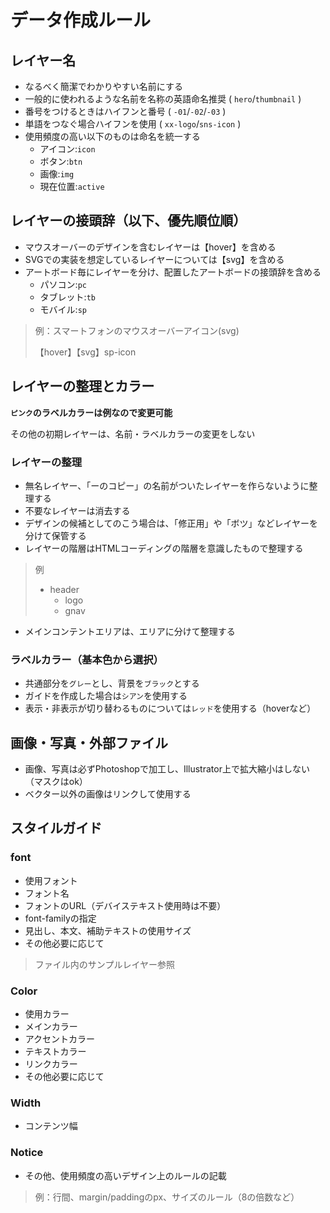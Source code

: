 
# データ作成ルール

## レイヤー名
- なるべく簡潔でわかりやすい名前にする
- 一般的に使われるような名前を名称の英語命名推奨 ( `hero`/`thumbnail` )
- 番号をつけるときはハイフンと番号 ( `-01`/`-02`/`-03` )
- 単語をつなぐ場合ハイフンを使用 ( `xx-logo`/`sns-icon` )
- 使用頻度の高い以下のものは命名を統一する
    - アイコン:`icon`
    - ボタン:`btn`
    - 画像:`img`
    - 現在位置:`active`
    
## レイヤーの接頭辞（以下、優先順位順）

* マウスオーバーのデザインを含むレイヤーは【hover】を含める
* SVGでの実装を想定しているレイヤーについては【svg】を含める
* アートボード毎にレイヤーを分け、配置したアートボードの接頭辞を含める
    - パソコン:`pc`
    - タブレット:`tb`
    - モバイル:`sp`

> 例：スマートフォンのマウスオーバーアイコン(svg)
>
> 【hover】【svg】sp-icon

## レイヤーの整理とカラー

**`ピンク`のラベルカラーは例なので変更可能**

その他の初期レイヤーは、名前・ラベルカラーの変更をしない

### レイヤーの整理
* 無名レイヤー、「ーのコピー」の名前がついたレイヤーを作らないように整理する
* 不要なレイヤーは消去する
* デザインの候補としてのこう場合は、「修正用」や「ボツ」などレイヤーを分けて保管する
* レイヤーの階層はHTMLコーディングの階層を意識したもので整理する
> 例
> * header
>      - logo
>      - gnav
* メインコンテントエリアは、エリアに分けて整理する

### ラベルカラー（基本色から選択）
* 共通部分を`グレー`とし、背景を`ブラック`とする
* ガイドを作成した場合は`シアン`を使用する
* 表示・非表示が切り替わるものについては`レッド`を使用する（hoverなど）

## 画像・写真・外部ファイル
* 画像、写真は必ずPhotoshopで加工し、Illustrator上で拡大縮小はしない（マスクはok）
* ベクター以外の画像はリンクして使用する

## スタイルガイド
### font
* 使用フォント
* フォント名
* フォントのURL（デバイステキスト使用時は不要）
* font-familyの指定
* 見出し、本文、補助テキストの使用サイズ
* その他必要に応じて
> ファイル内のサンプルレイヤー参照

### Color
* 使用カラー
* メインカラー
* アクセントカラー
* テキストカラー
* リンクカラー
* その他必要に応じて

### Width
* コンテンツ幅

### Notice
* その他、使用頻度の高いデザイン上のルールの記載
> 例：行間、margin/paddingのpx、サイズのルール（8の倍数など）
